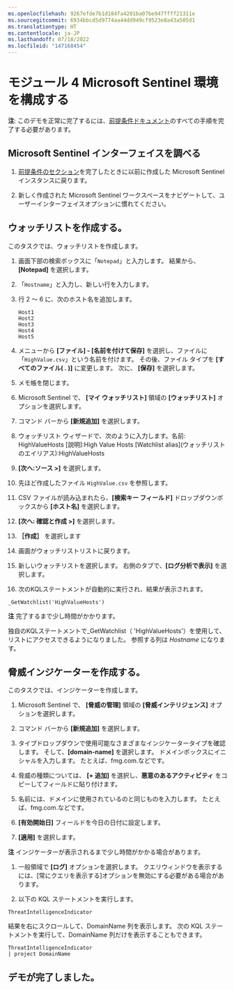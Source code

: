 ```yaml
---
ms.openlocfilehash: 9267efde7b1d184fa4201ba07be947ffff21311e
ms.sourcegitcommit: 6934bbcd5d9774aa44dd949cf9523e8a43a505d1
ms.translationtype: HT
ms.contentlocale: ja-JP
ms.lasthandoff: 07/18/2022
ms.locfileid: "147168454"
---
```

# <a name="module-4-configure-your-microsoft-sentinel-environment"></a>モジュール 4 Microsoft Sentinel 環境を構成する

**注**: このデモを正常に完了するには、[前提条件ドキュメント](00-prerequisites.md)のすべての手順を完了する必要があります。 

## <a name="explore-the-microsoft-sentinel-interface"></a>Microsoft Sentinel インターフェイスを調べる

1. [前提条件のセクション](00-prerequisites.md#deploy-azure-sentinel-workspace-for-demo-in-module-4)を完了したときに以前に作成した Microsoft Sentinel インスタンスに戻ります。

1. 新しく作成された Microsoft Sentinel ワークスペースをナビゲートして、ユーザーインターフェイスオプションに慣れてください。

## <a name="create-a-watchlist"></a>ウォッチリストを作成する。

このタスクでは、ウォッチリストを作成します。

1. 画面下部の検索ボックスに「`Notepad`」と入力します。  結果から、**[Notepad]** を選択します。

1. 「`Hostname`」と入力し、新しい行を入力します。

1. 行 2 ～ 6 に、次のホスト名を追加します。
    ```
    Host1
    Host2
    Host3
    Host4
    Host5
    ```

1. メニューから **[ファイル] - [名前を付けて保存]** を選択し、ファイルに「`HighValue.csv`」という名前を付けます。  その後、ファイル タイプを **[すべてのファイル( *.* )]** に変更します。  次に、 **[保存]** を選択します。

1. メモ帳を閉じます。

1. Microsoft Sentinel で、 **[マイ ウォッチリスト]** 領域の **[ウォッチリスト]** オプションを選択します。

1. コマンド バーから **[新規追加]** を選択します。

1. ウォッチリスト ウィザードで、次のように入力します。名前: HighValueHosts  [説明]:High Value Hosts  [Watchlist alias]\(ウォッチリストのエイリアス\):HighValueHosts

1. **[次へ:ソース >]** を選択します。

1. 先ほど作成したファイル `HighValue.csv` を参照します。 

1. CSV ファイルが読み込まれたら、**[検索キー フィールド]** ドロップダウンボックスから **[ホスト名]** を選択します。

1. **[次へ: 確認と作成 >]** を選択します。

1. **［作成］** を選択します

1. 画面がウォッチリストリストに戻ります。

1. 新しいウォッチリストを選択します。  右側のタブで、**[ログ分析で表示]** を選択します。

1. 次のKQLステートメントが自動的に実行され、結果が表示されます。

```KQL
_GetWatchlist('HighValueHosts')
```
**注** 完了するまで少し時間がかかります。

独自のKQLステートメントで_GetWatchlist（ 'HighValueHosts'）を使用して、リストにアクセスできるようになりました。 参照する列は *Hostname* になります。

## <a name="create-a-threat-indicator"></a>脅威インジケーターを作成する。

このタスクでは、インジケーターを作成します。

1. Microsoft Sentinel で、 **[脅威の管理]** 領域の **[脅威インテリジェンス]** オプションを選択します。

1. コマンド バーから **[新規追加]** を選択します。

1. タイプドロップダウンで使用可能なさまざまなインジケータータイプを確認します。  そして、**[domain-name]** を選択します。 ドメインボックスにイニシャルを入力します。 たとえば、fmg.com.などです。

1. 脅威の種類については、 **[+ 追加]** を選択し、**悪意のあるアクティビティ** をコピーしてフィールドに貼り付けます。

1. 名前には、ドメインに使用されているのと同じものを入力します。 たとえば、fmg.com.などです。

1. **[有効開始日]** フィールドを今日の日付に設定します。

1. **[適用]** を選択します。

**注** インジケーターが表示されるまで少し時間がかかる場合があります。

1. 一般領域で **[ログ]** オプションを選択します。  クエリウィンドウを表示するには、[常にクエリを表示する]オプションを無効にする必要がある場合があります。

1. 以下の KQL ステートメントを実行します。

```KQL
ThreatIntelligenceIndicator 
```
結果を右にスクロールして、DomainName 列を表示します。 次の KQL ステートメントを実行して、DomainName 列だけを表示することもできます。  

```KQL
ThreatIntelligenceIndicator 
| project DomainName
```
## <a name="you-have-completed-the-demo"></a>デモが完了しました。